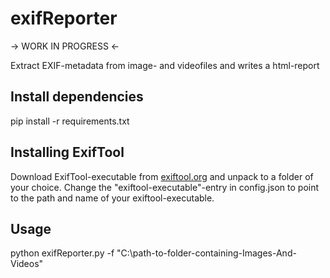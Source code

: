 # exifReporter
-> WORK IN PROGRESS <-

Extract EXIF-metadata from image- and videofiles and writes a html-report

## Install dependencies
pip install -r requirements.txt

## Installing ExifTool
Download ExifTool-executable from [exiftool.org](https://exiftool.org/) and unpack to a folder of your choice. Change the "exiftool-executable"-entry in config.json to point to the path and name of your exiftool-executable.

## Usage
python exifReporter.py -f "C:\path-to-folder-containing-Images-And-Videos\"
